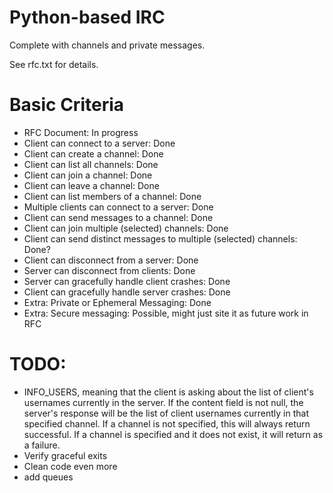 # Python-based IRC

Complete with channels and private messages.

See rfc.txt for details.

# Basic Criteria
* RFC Document: In progress
* Client can connect to a server: Done
* Client can create a channel: Done
* Client can list all channels: Done
* Client can join a channel: Done
* Client can leave a channel: Done
* Client can list members of a channel: Done
* Multiple clients can connect to a server: Done
* Client can send messages to a channel: Done
* Client can join multiple (selected) channels: Done
* Client can send distinct messages to multiple (selected) channels: Done?
* Client can disconnect from a server: Done
* Server can disconnect from clients: Done
* Server can gracefully handle client crashes: Done
* Client can gracefully handle server crashes: Done
* Extra: Private or Ephemeral Messaging: Done
* Extra: Secure messaging: Possible, might just site it as future work in RFC

# TODO:
* INFO_USERS, meaning that the client is asking about the list of client's usernames currently in the server. If the content field is not null, the server's response will be the list of client usernames currently in that specified channel. If a channel is not specified, this will always return successful. If a channel is specified and it does not exist, it will return as a failure.
* Verify graceful exits
* Clean code even more
* add queues
